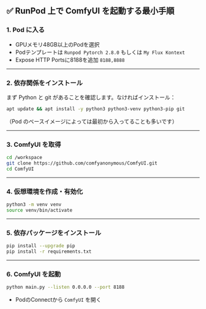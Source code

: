 ## ✅ RunPod 上で ComfyUI を起動する最小手順

### 1. Pod に入る

- GPUメモリ48GB以上のPodを選択
- Podテンプレートは `Runpod Pytorch 2.8.0` もしくは `My Flux Kontext`
- Expose HTTP Portsに8188を追加 `8188,8888`

---

### 2. 依存関係をインストール

まず Python と git があることを確認します。なければインストール：

```bash
apt update && apt install -y python3 python3-venv python3-pip git
```

（Pod のベースイメージによっては最初から入ってることも多いです）

---

### 3. ComfyUI を取得

```bash
cd /workspace
git clone https://github.com/comfyanonymous/ComfyUI.git
cd ComfyUI
```

---

### 4. 仮想環境を作成・有効化

```bash
python3 -m venv venv
source venv/bin/activate
```

---

### 5. 依存パッケージをインストール

```bash
pip install --upgrade pip
pip install -r requirements.txt
```

---

### 6. ComfyUI を起動

```bash
python main.py --listen 0.0.0.0 --port 8188
```
- PodのConnectから `ComfyUI` を開く
